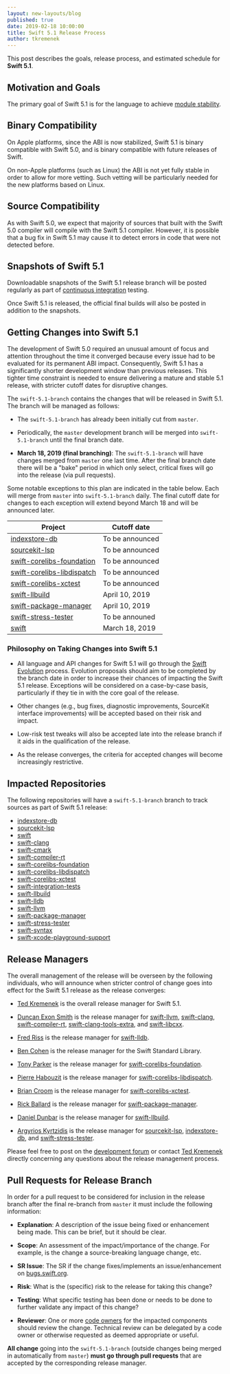 ```yaml
---
layout: new-layouts/blog
published: true
date: 2019-02-18 10:00:00
title: Swift 5.1 Release Process
author: tkremenek
---
```


This post describes the goals, release process, and estimated schedule for **Swift 5.1**.

## Motivation and Goals

The primary goal of Swift 5.1 is for the language to achieve
[module stability](https://forums.swift.org/t/plan-for-module-stability/14551).

## Binary Compatibility

On Apple platforms, since the ABI is now stabilized, Swift 5.1 is binary
compatible with Swift 5.0, and is binary compatible with future releases
of Swift.

On non-Apple platforms (such as Linux) the ABI is not yet fully stable
in order to allow for more vetting. Such vetting will be particularly
needed for the new platforms based on Linux.

## Source Compatibility

As with Swift 5.0, we expect that majority of sources that built with
the Swift 5.0 compiler will compile with the Swift 5.1 compiler.
However, it is possible that a bug fix in Swift 5.1 may cause it to
detect errors in code that were not detected before.

## Snapshots of Swift 5.1

Downloadable snapshots of the Swift 5.1 release branch will be posted
regularly as part of [continuous integration](https://ci.swift.org) testing.

Once Swift 5.1 is released, the official final builds will also be posted in
addition to the snapshots.

## Getting Changes into Swift 5.1

The development of Swift 5.0 required an unusual amount of focus and
attention throughout the time it converged because every issue had to be
evaluated for its permanent ABI impact. Consequently, Swift 5.1 has a
significantly shorter development window than previous releases. This
tighter time constraint is needed to ensure delivering a mature and
stable 5.1 release, with stricter cutoff dates for disruptive changes.

The `swift-5.1-branch` contains the changes that will be released in Swift
5.1.  The branch will be managed as follows:

* The `swift-5.1-branch` has already been initially cut from `master`.

* Periodically, the `master` development branch will be merged into
  `swift-5.1-branch` until the final branch date.

* **March 18, 2019 (final branching)**: The `swift-5.1-branch` will have
  changes merged from `master` one last time.  After the final branch date
  there will be a "bake" period in which only select, critical fixes will go
  into the release (via pull requests).

Some notable exceptions to this plan are indicated in the table below.
Each will merge from `master` into `swift-5.1-branch` daily.  The final
cutoff date for changes to each exception will extend beyond March 18
and will be announced later.

| Project  | Cutoff date  |
|---|---|
|  [indexstore-db] | To be announced |
|  [sourcekit-lsp] | To be announced |
|  [swift-corelibs-foundation] | To be announced |
|  [swift-corelibs-libdispatch] | To be announced |
|  [swift-corelibs-xctest] | To be announced |
|  [swift-llbuild] | April 10, 2019 |
|  [swift-package-manager] |  April 10, 2019 |
|  [swift-stress-tester] | To be announed |
|  [swift] |  March 18, 2019 |

### Philosophy on Taking Changes into Swift 5.1

- All language and API changes for Swift 5.1 will go through the [Swift
  Evolution](https://github.com/swiftlang/swift-evolution) process.  Evolution
  proposals should aim to be completed by the branch date in order   to
  increase their chances of impacting the Swift 5.1 release.  Exceptions
  will be considered on a case-by-case basis, particularly if they tie
  in with the core goal of the release.

- Other changes (e.g., bug fixes, diagnostic improvements, SourceKit interface
  improvements) will be accepted based on their risk and impact.

- Low-risk test tweaks will also be accepted late into the release branch if
  it aids in the qualification of the release.

- As the release converges, the criteria for accepted changes will become
  increasingly restrictive.

## Impacted Repositories

The following repositories will have a `swift-5.1-branch` branch to track
sources as part of Swift 5.1 release:

* [indexstore-db]
* [sourcekit-lsp]
* [swift]
* [swift-clang]
* [swift-cmark]
* [swift-compiler-rt]
* [swift-corelibs-foundation]
* [swift-corelibs-libdispatch]
* [swift-corelibs-xctest]
* [swift-integration-tests]
* [swift-llbuild]
* [swift-lldb]
* [swift-llvm]
* [swift-package-manager]
* [swift-stress-tester]
* [swift-syntax]
* [swift-xcode-playground-support]

## Release Managers

The overall management of the release will be overseen by the following
individuals, who will announce when stricter control of change goes into
effect for the Swift 5.1 release as the release converges:

- [Ted Kremenek] is the overall release manager for Swift 5.1.

- [Duncan Exon Smith](https://github.com/dexonsmith) is the release manager for
  [swift-llvm], [swift-clang], [swift-compiler-rt], [swift-clang-tools-extra], and [swift-libcxx].

- [Fred Riss](https://github.com/orgs/apple/people/fredriss) is the release manager for [swift-lldb].

- [Ben Cohen](https://github.com/airspeedswift) is the release manager for the
  Swift Standard Library.

- [Tony Parker](https://github.com/parkera) is the release manager for
  [swift-corelibs-foundation].

- [Pierre Habouzit](https://github.com/MadCoder) is the release manager for
  [swift-corelibs-libdispatch].

- [Brian Croom](https://github.com/briancroom) is the release manager for
  [swift-corelibs-xctest].

- [Rick Ballard](https://github.com/rballard) is the release manager for
  [swift-package-manager].

- [Daniel Dunbar](https://github.com/ddunbar) is the release manager for
  [swift-llbuild].

- [Argyrios Kyrtzidis](https://github.com/akyrtzi) is the release manager for [sourcekit-lsp], [indexstore-db], and [swift-stress-tester].

Please feel free to post on the [development forum](https://forums.swift.org/c/development/compiler)
or contact [Ted Kremenek] directly concerning any questions about the release management
process.

## Pull Requests for Release Branch

In order for a pull request to be considered for inclusion in the release
branch after the final re-branch from `master` it must include the following
information:

- **Explanation**: A description of the issue being fixed or enhancement being
  made.  This can be brief, but it should be clear.

- **Scope**: An assessment of the impact/importance of the change. For
  example, is the change a source-breaking language change, etc.

- **SR Issue**: The SR if the change fixes/implements an issue/enhancement on
  [bugs.swift.org](https://bugs.swift.org).

- **Risk**: What is the (specific) risk to the release for taking this change?

- **Testing**: What specific testing has been done or needs to be done to
  further validate any impact of this change?

- **Reviewer**: One or more [code owners](/community/#code-owners)
  for the impacted components should review the change. Technical review can
  be delegated by a code owner or otherwise requested as deemed appropriate or
  useful.

**All change** going into the `swift-5.1-branch` (outside changes being merged
in automatically from `master`) **must go through pull requests** that are
accepted by the corresponding release manager.

[Ted Kremenek]: https://github.com/tkremenek
[swift]: https://github.com/apple/swift
[swift-llvm]: https://github.com/apple/swift-llvm
[swift-clang]: https://github.com/apple/swift-clang
[swift-lldb]: https://github.com/apple/swift-lldb
[swift-cmark]: https://github.com/swiftlang/swift-cmark
[swift-syntax]: https://github.com/swiftlang/swift-syntax
[swift-llbuild]: https://github.com/swiftlang/swift-llbuild
[swift-compiler-rt]: https://github.com/apple/swift-compiler-rt
[swift-package-manager]: https://github.com/swiftlang/swift-package-manager
[swift-corelibs-foundation]: https://github.com/swiftlang/swift-corelibs-foundation
[swift-corelibs-libdispatch]: https://github.com/apple/swift-corelibs-libdispatch
[swift-xcode-playground-support]: https://github.com/apple/swift-xcode-playground-support
[swift-integration-tests]: https://github.com/swiftlang/swift-integration-tests
[swift-corelibs-xctest]: https://github.com/swiftlang/swift-corelibs-xctest
[swift-clang-tools-extra]: https://github.com/apple/swift-clang-tools-extra
[swift-libcxx]: https://github.com/apple/swift-libcxx
[sourcekit-lsp]: https://github.com/swiftlang/sourcekit-lsp
[indexstore-db]: https://github.com/swiftlang/indexstore-db
[swift-stress-tester]: https://github.com/swiftlang/swift-stress-tester
